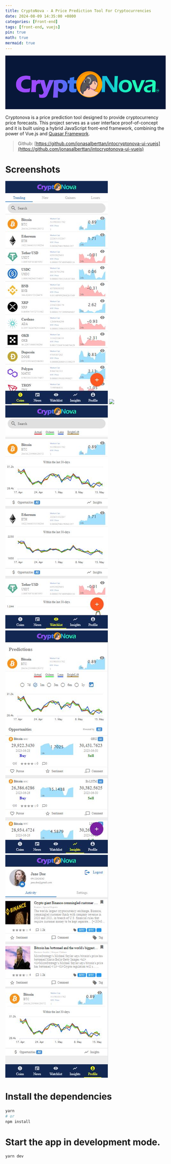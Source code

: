 ```yaml
---
title: CryptoNova - A Price Prediction Tool For Cryptocurrencies
date: 2024-08-09 14:35:00 +0800
categories: [Front-end]
tags: [front-end, vuejs]
pin: true
math: true
mermaid: true
---
```


![CyptoNova Logo](/assets/img/CryptoNova/cryptonova-logo.png)

Cryptonova is a price prediction tool designed to provide cryptocurrency price forecasts. This project serves as a user interface proof-of-concept and it is built using a hybrid JavaScript front-end framework, combining the power of Vue.js and [Quasar Framework](https://quasar.dev/).

> Github: [https://github.com/jonasalberttan/intocryptonova-ui-vuejs](https://github.com/jonasalberttan/intocryptonova-ui-vuejs)

# Screenshots
![](/assets/img/CryptoNova/Tab-Coins.JPG)
![](/assets/img/CryptoNova/Tab-News.JPG.JPG)
![](/assets/img/CryptoNova/Tab-Watchlist.JPG)
![](/assets/img/CryptoNova/Tab-Insights.JPG)
![](/assets/img/CryptoNova/Tab-Profile.JPG)

# Install the dependencies
```bash
yarn
# or
npm install
```
# Start the app in development mode.

```bash
yarn dev
```
